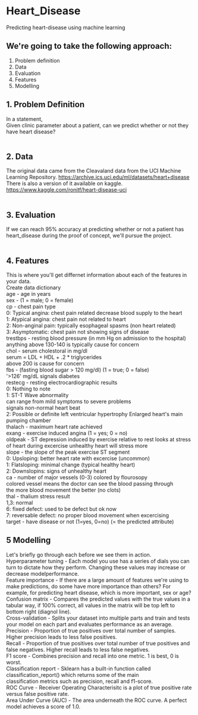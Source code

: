 # Heart_Disease

Predicting heart-disease using machine learning
## We're going to take the following approach:
1. Problem definition
2. Data
3. Evaluation
4. Features
5. Modelling

## 1. Problem Definition
 In a statement,<br/>
 Given clinic parameter about a patient, can we predict whether or not they have heart disease?<br/><br/>

## 2. Data
 The original data came from the Cleavaland data from the UCI Machine Learning Repository. https://archive.ics.uci.edu/ml/datasets/heart+disease
 There is also a version of it available on kaggle. https://www.kaggle.com/ronitf/heart-disease-uci <br/><br/>

## 3. Evaluation
 If we can reach 95% accuracy at predicting whether or not a patient has heart_disease during the proof of concept, we'll pursue the project.<br/><br/>

## 4. Features
 This is where you'll get differnet information about each of the features in your data.<br/>
 Create data dictionary<br/>
 age - age in years<br/>
 sex - (1 = male; 0 = female)<br/>
 cp - chest pain type<br/>
     0: Typical angina: chest pain related decrease blood supply to the heart<br/>
     1: Atypical angina: chest pain not related to heart<br/>
     2: Non-anginal pain: typically esophageal spasms (non heart related)<br/>
     3: Asymptomatic: chest pain not showing signs of disease<br/>
 trestbps - resting blood pressure (in mm Hg on admission to the hospital) anything above 130-140 is typically cause for concern<br/>
 chol - serum cholestoral in mg/dl<br/>
     serum = LDL + HDL + .2 * triglycerides<br/>
     above 200 is cause for concern<br/>
 fbs - (fasting blood sugar > 120 mg/dl) (1 = true; 0 = false)<br/>
     '>126' mg/dL signals diabetes<br/>
 restecg - resting electrocardiographic results<br/>
    0: Nothing to note<br/>
    1: ST-T Wave abnormality<br/>
        can range from mild symptoms to severe problems<br/>
        signals non-normal heart beat<br/>
    2: Possible or definite left ventricular hypertrophy Enlarged heart's main pumping chamber<br/>
 thalach - maximum heart rate achieved<br/>
 exang - exercise induced angina (1 = yes; 0 = no)<br/>
 oldpeak - ST depression induced by exercise relative to rest looks at stress of heart during excercise unhealthy heart will stress more<br/>
 slope - the slope of the peak exercise ST segment<br/>
    0: Upsloping: better heart rate with excercise (uncommon)<br/>
    1: Flatsloping: minimal change (typical healthy heart)<br/>
    2: Downslopins: signs of unhealthy heart<br/>
 ca - number of major vessels (0-3) colored by flourosopy<br/>
     colored vessel means the doctor can see the blood passing through<br/>
     the more blood movement the better (no clots)<br/>
 thal - thalium stress result<br/>
     1,3: normal<br/>
     6: fixed defect: used to be defect but ok now<br/>
     7: reversable defect: no proper blood movement when excercising<br/>
 target - have disease or not (1=yes, 0=no) (= the predicted attribute)<br/>
 
 ## 5 Modelling
   Let's briefly go through each before we see them in action.<br/>
   Hyperparameter tuning - Each model you use has a series of dials you can turn to dictate how they perform. 
   Changing these values may increase or decrease modelperformance.<br/>
   Feature importance - If there are a large amount of features we're using to make predictions, do some have 
   more importance than others? For example, for predicting heart disease, which is more important, sex or age?<br/>
   Confusion matrix - Compares the predicted values with the true values in a tabular way, if 100% correct, all 
   values in the matrix will be top left to bottom right (diagnol line).<br/>
   Cross-validation - Splits your dataset into multiple parts and train and tests your model on each part and evaluates 
   performance as an average.<br/>
   Precision - Proportion of true positives over total number of samples. Higher precision leads to less false positives.<br/>
   Recall - Proportion of true positives over total number of true positives and false negatives. Higher recall leads to 
   less false negatives.<br/>
   F1 score - Combines precision and recall into one metric. 1 is best, 0 is worst.<br/>
   Classification report - Sklearn has a built-in function called classification_report() which returns some of the main <br/>
   classification metrics such as precision, recall and f1-score.<br/>
   ROC Curve - Receiver Operating Characterisitc is a plot of true positive rate versus false positive rate.<br/>
   Area Under Curve (AUC) - The area underneath the ROC curve. A perfect model achieves a score of 1.0.<br/>
 
 
